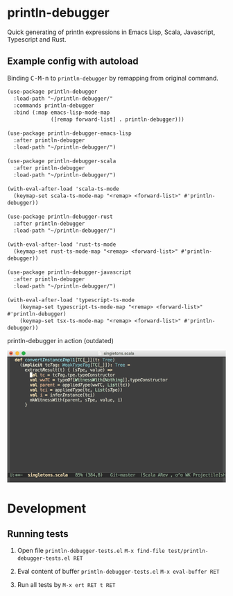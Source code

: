 # println-debugger

Quick generating of println expressions in Emacs Lisp, Scala, Javascript, Typescript and Rust.

## Example config with autoload

Binding <kbd>C-M-n</kbd> to `println-debugger` by remapping from original command.

```elisp
(use-package println-debugger
  :load-path "~/println-debugger/"
  :commands println-debugger
  :bind (:map emacs-lisp-mode-map
              ([remap forward-list] . println-debugger)))

(use-package println-debugger-emacs-lisp
  :after println-debugger
  :load-path "~/println-debugger/")

(use-package println-debugger-scala
  :after println-debugger
  :load-path "~/println-debugger/")

(with-eval-after-load 'scala-ts-mode
  (keymap-set scala-ts-mode-map "<remap> <forward-list>" #'println-debugger))

(use-package println-debugger-rust
  :after println-debugger
  :load-path "~/println-debugger/")

(with-eval-after-load 'rust-ts-mode
  (keymap-set rust-ts-mode-map "<remap> <forward-list>" #'println-debugger))

(use-package println-debugger-javascript
  :after println-debugger
  :load-path "~/println-debugger/")

(with-eval-after-load 'typescript-ts-mode
    (keymap-set typescript-ts-mode-map "<remap> <forward-list>" #'println-debugger)
    (keymap-set tsx-ts-mode-map "<remap> <forward-list>" #'println-debugger))
 ```

println-debugger in action (outdated)

![println-debugger in action](images/println-debugger-in-action.gif)

# Development

## Running tests

1) Open file `println-debugger-tests.el`
   `M-x find-file test/println-debugger-tests.el RET`

2) Eval content of buffer `println-debugger-tests.el`
   `M-x eval-buffer RET`

3) Run all tests by
   `M-x ert RET t RET`
